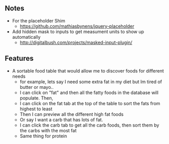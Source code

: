 ## Notes 

 * For the placeholder Shim
    * https://github.com/mathiasbynens/jquery-placeholder
  * Add hidden mask to inputs to get measument units to show up automatically
    * http://digitalbush.com/projects/masked-input-plugin/         

## Features

 * A sortable food table that would allow me to discover foods for different needs
    * for example, lets say I need some extra fat in my diet but Im tired of butter or mayo..
    * I can click on "fat" and then all the fatty foods in the database will populate. Then,
    * I can click on the fat tab at the top of the table to sort the fats from highest to least
    * Then I can preview all the different high fat foods
    * Or say I want a carb that has lots of fat. 
    * I can click the carb tab to get all the carb foods, then sort them by the carbs with the most fat
    * Same thing for protein


 
